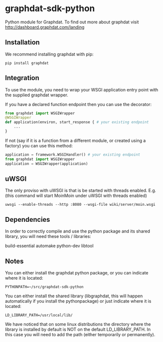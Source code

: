 graphdat-sdk-python
===================

Python module for Graphdat. To find out more about graphdat visit http://dashboard.graphdat.com/landing

Installation
------------

We recommend installing graphdat with pip:

```
pip install graphdat
```


Integration
-----------

To use the module, you need to wrap your WSGI application entry point with the supplied graphdat wrapper.

If you have a declared function endpoint then you can use the decorator:

```python
from graphdat import WSGIWrapper
@WSGIWrapper
def application(environ, start_response { # your existing endpoint
	...
}
```

If not (say if it is a function from a different module, or created using a factory) you can use this method:

```python
application = framework.WSGIHandler() # your existing endpoint
from graphdat import WSGIWrapper
application = WSGIWrapper(application)
```

uWSGI
-----

The only proviso with uWSGI is that is be started with threads enabled. E.g. (this command will start MoinMoin under uWSGI with threads enabled)

```
uwsgi --enable-threads --http :8080 --wsgi-file wiki/server/moin.wsgi
```

Dependencies
------------

In order to correctly compile and use the python package and its shared library, you will need these tools / libraries:

build-essential
automake
python-dev
libtool


Notes
-----

You can either install the graphdat python package, or you can indicate where it is located:

```
PYTHONPATH=~/src/graphdat-sdk-python
```

You can either install the shared library (libgraphdat, this will happen automatically if you install the pythonpackage) or just indicate where it is located:

```
LD_LIBRARY_PATH=/usr/local/lib/
```

We have noticed that on some linux distributions the directory where the library is installed by default is NOT on the default LD_LIBRARY_PATH. In this case you will need to add the path (either temporarily or permanently).
